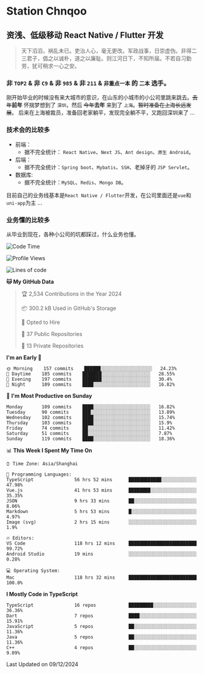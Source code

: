 # Station Chnqoo

## 资浅、低级移动 React Native / Flutter 开发

> 天下滔滔，祸乱未已。吏治人心，毫无更改。军政战事，日崇虚伪。非得二三君子，倡之以诚朴，道之以廉耻。则江河日下，不知所届。不若自习勤劳，犹可稍求一心之安。

### 非 `TOP2` & 非 `C9` & 非 `985` & 非 `211` & `非重点一本` 的 `二本` 选手。

刚开始毕业的时候没有来大城市的意识，在山东的小城市的小公司里跳来跳去。~~去年~~**前年** 怀揣梦想到了 `深圳`，然后 ~~今年~~**去年** 来到了 `上海`。~~暂时准备在上海长远发展~~。
后来在上海被裁员，准备回老家躺平，发现完全躺不平，又跑回深圳来了 ...

### 技术会的比较多

- 前端：
  - 据不完全统计： `React Native`、`Next JS`、`Ant design`、`原生 Android`。
- 后端：
  - 据不完全统计：`Spring boot`、`Mybatis`、`SSH`、老掉牙的 `JSP Servlet`。
- 数据库:
  - 据不完全统计：`MySQL`、`Redis`、`Mongo DB`。

目前自己的业务线基本是`React Native / Flutter`开发，在公司里面还是`vue`和`uni-app`为主 ...

### 业务懂的比较多

从毕业到现在，各种小公司的坑都踩过，什么业务也懂。

<!--START_SECTION:waka-->
![Code Time](http://img.shields.io/badge/Code%20Time-6%2C906%20hrs%2045%20mins-blue)

![Profile Views](http://img.shields.io/badge/Profile%20Views-0-blue)

![Lines of code](https://img.shields.io/badge/From%20Hello%20World%20I%27ve%20Written-504%20Thousand%20lines%20of%20code-blue)

**🐱 My GitHub Data** 

> 🏆 2,534 Contributions in the Year 2024
 > 
> 📦 300.2 kB Used in GitHub's Storage 
 > 
> 💼 Opted to Hire
 > 
> 📜 37 Public Repositories 
 > 
> 🔑 13 Private Repositories  
 > 
**I'm an Early 🐤** 

```text
🌞 Morning    157 commits    ██████░░░░░░░░░░░░░░░░░░░   24.23% 
🌆 Daytime    185 commits    ███████░░░░░░░░░░░░░░░░░░   28.55% 
🌃 Evening    197 commits    ███████░░░░░░░░░░░░░░░░░░   30.4% 
🌙 Night      109 commits    ████░░░░░░░░░░░░░░░░░░░░░   16.82%

```
📅 **I'm Most Productive on Sunday** 

```text
Monday       109 commits    ████░░░░░░░░░░░░░░░░░░░░░   16.82% 
Tuesday      90 commits     ███░░░░░░░░░░░░░░░░░░░░░░   13.89% 
Wednesday    102 commits    ████░░░░░░░░░░░░░░░░░░░░░   15.74% 
Thursday     103 commits    ████░░░░░░░░░░░░░░░░░░░░░   15.9% 
Friday       74 commits     ██░░░░░░░░░░░░░░░░░░░░░░░   11.42% 
Saturday     51 commits     ██░░░░░░░░░░░░░░░░░░░░░░░   7.87% 
Sunday       119 commits    ████░░░░░░░░░░░░░░░░░░░░░   18.36%

```


📊 **This Week I Spent My Time On** 

```text
⌚︎ Time Zone: Asia/Shanghai

💬 Programming Languages: 
TypeScript               56 hrs 52 mins      ████████████░░░░░░░░░░░░░   47.98% 
Vue.js                   41 hrs 53 mins      ████████░░░░░░░░░░░░░░░░░   35.35% 
JSON                     9 hrs 33 mins       ██░░░░░░░░░░░░░░░░░░░░░░░   8.06% 
Markdown                 5 hrs 53 mins       █░░░░░░░░░░░░░░░░░░░░░░░░   4.97% 
Image (svg)              2 hrs 15 mins       ░░░░░░░░░░░░░░░░░░░░░░░░░   1.9%

🔥 Editors: 
VS Code                  118 hrs 12 mins     █████████████████████████   99.72% 
Android Studio           19 mins             ░░░░░░░░░░░░░░░░░░░░░░░░░   0.28%

💻 Operating System: 
Mac                      118 hrs 32 mins     █████████████████████████   100.0%

```

**I Mostly Code in TypeScript** 

```text
TypeScript               16 repos            █████████░░░░░░░░░░░░░░░░   36.36% 
Dart                     7 repos             ████░░░░░░░░░░░░░░░░░░░░░   15.91% 
JavaScript               5 repos             ██░░░░░░░░░░░░░░░░░░░░░░░   11.36% 
Java                     5 repos             ██░░░░░░░░░░░░░░░░░░░░░░░   11.36% 
C++                      4 repos             ██░░░░░░░░░░░░░░░░░░░░░░░   9.09%

```



 Last Updated on 09/12/2024
<!--END_SECTION:waka-->

<!---
ChenqiaoStation/ChenqiaoStation is a ✨ special ✨ repository because its `README.md` (this file) appears on your GitHub profile.
You can click the Preview link to take a look at your changes.
--->
